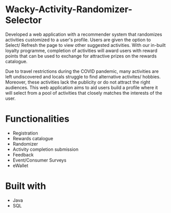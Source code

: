 # Wacky-Activity-Randomizer-Selector
Developed a web application with a recommender system that randomizes activities customized to a user's profile. Users are given the option to Select/ Refresh the page to view other suggested activities. With our in-built loyalty programme, completion of activities will award users with reward points that can be used to exchange for attractive prizes on the rewards catalogue. <br />

Due to travel restrictions during the COVID pandemic, many activities are left undiscovered and locals struggle to find alternative activites/ hobbies. Moreover, these activities lack the publicity or do not attract the right audiences. This web application aims to aid users build a profile where it will select from a pool of activities that closely matches the interests of the user.

# Functionalities
- Registration 
-	Rewards catalogue
-	Randomizer
-	Activity completion submission 
-	Feedback 
-	Event/Consumer Surveys
-	eWallet 

# Built with 
- Java <br />
- SQL
